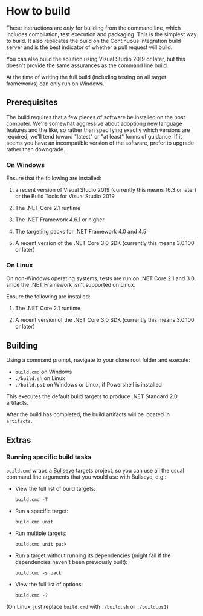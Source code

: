 # How to build

These instructions are *only* for building from the command line, which includes compilation, test execution and packaging. This is the simplest way to build.
It also replicates the build on the Continuous Integration build server and is the best indicator of whether a pull request will build.

You can also build the solution using Visual Studio 2019 or later, but this doesn't provide the same assurances as the command line build.

At the time of writing the full build (including testing on all target frameworks) can only run on Windows.

## Prerequisites

The build requires that a few pieces of software be installed on the host computer. We're somewhat aggressive about adoptiong new language features and the like, so rather than specifying exactly which versions are required, we'll tend toward "latest" or "at least" forms of guidance. If it seems you have an incompatible version of the software, prefer to upgrade rather than downgrade.

### On Windows

Ensure that the following are installed:

1. a recent version of Visual Studio 2019 (currently this means 16.3 or later) or the Build Tools for Visual Studio 2019

2. The .NET Core 2.1 runtime

3. The .NET Framework 4.6.1 or higher

4. The targeting packs for .NET Framework 4.0 and 4.5

5. A recent version of the .NET Core 3.0 SDK (currently this means 3.0.100 or later)

### On Linux

On non-Windows operating systems, tests are run on .NET Core 2.1 and 3.0, since the .NET Framework isn't supported on Linux.

Ensure the following are installed:

1. The .NET Core 2.1 runtime

2. A recent version of the .NET Core 3.0 SDK (currently this means 3.0.100 or later)

## Building

Using a command prompt, navigate to your clone root folder and execute:

- `build.cmd` on Windows
- `./build.sh` on Linux
- `./build.ps1` on Windows or Linux, if Powershell is installed

This executes the default build targets to produce .NET Standard 2.0 artifacts.

After the build has completed, the build artifacts will be located in `artifacts`.

## Extras

### Running specific build tasks

`build.cmd` wraps a [Bullseye](https://github.com/adamralph/bullseye) targets project, so you can use all the usual command line arguments that you would use with Bullseye, e.g.:

* View the full list of build targets:

    `build.cmd -T`

* Run a specific target:

    `build.cmd unit`

* Run multiple targets:

    `build.cmd unit pack`

* Run a target without running its dependencies (might fail if the dependencies
  haven't been previously built):

    `build.cmd -s pack`

* View the full list of options:

    `build.cmd -?`

(On Linux, just replace `build.cmd` with `./build.sh` or `./build.ps1`)
